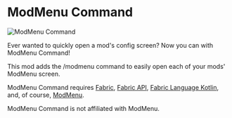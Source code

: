 # ModMenu Command

![ModMenu Command](https://i.imgur.com/h7WjbKS.png)

Ever wanted to quickly open a mod's config screen? Now you can with ModMenu Command!

This mod adds the /modmenu command to easily open each of your mods' ModMenu screen.

ModMenu Command requires [Fabric](https://fabricmc.net/use/installer/), [Fabric API](https://www.modrinth.com/mod/fabric-api),
[Fabric Language Kotlin](https://www.modrinth.com/mod/fabric-language-kotlin), and, of course,
[ModMenu](https://www.modrinth.com/mod/modmenu).

ModMenu Command is not affiliated with ModMenu.